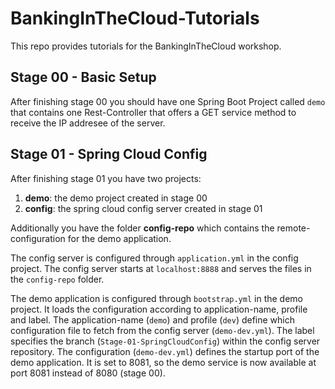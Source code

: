 # BankingInTheCloud-Tutorials
This repo provides tutorials for the BankingInTheCloud workshop. 

## Stage 00 - Basic Setup

After finishing stage 00 you should have one Spring Boot Project called ```demo``` that contains one Rest-Controller that offers a GET service method to receive the IP addresee of the server.

## Stage 01 - Spring Cloud Config

After finishing stage 01 you have two projects:

1. **demo**: the demo project created in stage 00
2. **config**: the spring cloud config server created in stage 01

Additionally you have the folder **config-repo** which contains the remote-configuration for the demo application.

The config server is configured through ```application.yml``` in the config project. The config server starts at ```localhost:8888``` and serves the files in the ```config-repo``` folder. 

The demo application is configured through ```bootstrap.yml``` in the demo project. It loads the configuration according to application-name, profile and label. The application-name (```demo```) and profile (```dev```) define which configuration file to fetch from the config server (```demo-dev.yml```). The label specifies the branch (```Stage-01-SpringCloudConfig```) within the config server repository.
The configuration (```demo-dev.yml```) defines the startup port of the demo application. It is set to 8081, so the demo service is now available at port 8081 instead of 8080 (stage 00).
